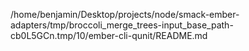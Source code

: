 /home/benjamin/Desktop/projects/node/smack-ember-adapters/tmp/broccoli_merge_trees-input_base_path-cb0L5GCn.tmp/10/ember-cli-qunit/README.md